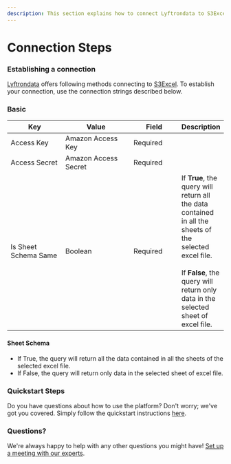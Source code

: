 ```yaml
---
description: This section explains how to connect Lyftrondata to S3Excel.
---
```


# Connection Steps

### Establishing a connection

[Lyftrondata](https://www.lyftrondata.com) offers following methods connecting to [S3Excel](https://lyftron.com/source/data-migration-from-amazon-s3-to-snowflake-google-bigquery-amazon-redshift-and-azure-sql-database/). To establish your connection, use the connection strings described below.

### Basic

<table><thead><tr><th width="137">Key</th><th width="184">Value</th><th width="110">Field</th><th>Description</th></tr></thead><tbody><tr><td>Access Key</td><td>Amazon Access Key</td><td>Required</td><td></td></tr><tr><td>Access Secret</td><td>Amazon Access Secret</td><td>Required</td><td></td></tr><tr><td>Is Sheet Schema Same</td><td>Boolean</td><td>Required</td><td>If <strong>True</strong>, the query will return all the data contained in all the sheets of the selected excel file.<br><br>If <strong>False</strong>, the query will return only data in the selected sheet of excel file.</td></tr></tbody></table>

#### Sheet Schema

* If True, the query will return all the data contained in all the sheets of the selected excel file.
* If False, the query will return only data in the selected sheet of excel file.

### Quickstart Steps

Do you have questions about how to use the platform? Don't worry; we've got you covered. Simply follow the quickstart instructions [here](https://app.gitbook.com/o/wtkDnJM7XX3whUqN09p1/s/lTEE4RQvO3RwZSpc3Y6M/\~/changes/14/technology-analytics/amazon-s3-1).

### Questions? <a href="#questions" id="questions"></a>

We're always happy to help with any other questions you might have! [Set up a meeting with our experts](https://www.lyftrondata.com/book-a-meeting/).
